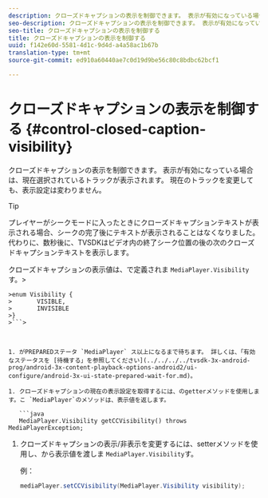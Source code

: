 ```yaml
---
description: クローズドキャプションの表示を制御できます。 表示が有効になっている場合は、現在選択されているトラックが表示されます。 現在のトラックを変更しても、表示設定は変わりません。
seo-description: クローズドキャプションの表示を制御できます。 表示が有効になっている場合は、現在選択されているトラックが表示されます。 現在のトラックを変更しても、表示設定は変わりません。
seo-title: クローズドキャプションの表示を制御する
title: クローズドキャプションの表示を制御する
uuid: f142e60d-5581-4d1c-9d4d-a4a58ac1b67b
translation-type: tm+mt
source-git-commit: ed910a60440ae7c0d19d9be56c80c8bdbc62bcf1

---
```



# クローズドキャプションの表示を制御する {#control-closed-caption-visibility}

クローズドキャプションの表示を制御できます。 表示が有効になっている場合は、現在選択されているトラックが表示されます。 現在のトラックを変更しても、表示設定は変わりません。

>[!TIP]
>
>プレイヤーがシークモードに入ったときにクローズドキャプションテキストが表示される場合、シークの完了後にテキストが表示されることはなくなりました。 代わりに、数秒後に、TVSDKはビデオ内の終了シーク位置の後の次のクローズドキャプションテキストを表示します。
>
>クローズドキャプションの表示値は、で定義されま `MediaPlayer.Visibility`す。>
>
```java>
>enum Visibility {  
>       VISIBLE,  
>       INVISIBLE 
>}
>```>



1. がPREPAREDステータ `MediaPlayer` ス以上になるまで待ちます。 詳しくは、「有効なステータスを [待機する」を参照してください](../../../../tvsdk-3x-android-prog/android-3x-content-playback-options-android2/ui-configure/android-3x-ui-state-prepared-wait-for.md)。

1. クローズドキャプションの現在の表示設定を取得するには、のgetterメソッドを使用します。こ `MediaPlayer`のメソッドは、表示値を返します。

   ```java
   MediaPlayer.Visibility getCCVisibility() throws MediaPlayerException;
   ```

1. クローズドキャプションの表示/非表示を変更するには、setterメソッドを使用し、から表示値を渡しま `MediaPlayer.Visibility`す。

   例：

   ```java
   mediaPlayer.setCCVisibility(MediaPlayer.Visibility visibility);
   ```
